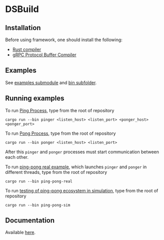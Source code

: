 # DSBuild

## Installation
Before using framework, one should install the following:
  - [Rust compiler](https://www.rust-lang.org/tools/install)
  - [gRPC Protocol Buffer Compiler](https://grpc.io/docs/protoc-installation/)

## Examples
See [examples submodule](https://egnees.github.io/dsbuild/docs/dsbuild/examples/index.html) and [bin subfolder](https://github.com/egnees/dsbuild/tree/master/bin).

## Running examples

To run [Ping Process](https://egnees.github.io/dsbuild/docs/dsbuild/process_lib/ping/struct.PingProcess.html), type from the root of repository
```
cargo run --bin pinger <listen_host> <listen_port> <ponger_host> <ponger_port>
```

To run [Pong Process](https://egnees.github.io/dsbuild/docs/dsbuild/process_lib/pong/struct.PongProcess.html), type from the root of repository
```
cargo run --bin ponger <listen_host> <listen_port>
```

After this `pinger` and `ponger` processes must start communication between each other.

To run [ping-pong real example](https://egnees.github.io/dsbuild/docs/dsbuild/examples/ping_pong/real/index.html), which launches `pinger` and `ponger` in different threads,
type from the root of repository
```
cargo run --bin ping-pong-real
```

To run [testing of ping-pong ecosystem in simulation](https://egnees.github.io/dsbuild/docs/dsbuild/examples/ping_pong/sim/index.html), type from the root of repository
```
cargo run --bin ping-pong-sim
```

## Documentation
Available [here](https://egnees.github.io/dsbuild/docs/dsbuild/).

